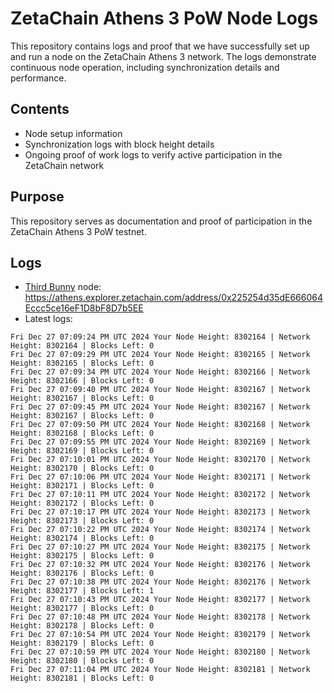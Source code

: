 # ZetaChain Athens 3 PoW Node Logs
This repository contains logs and proof that we have successfully set up and run a node on the ZetaChain Athens 3 network. The logs demonstrate continuous node operation, including synchronization details and performance.

## Contents
- Node setup information
- Synchronization logs with block height details
- Ongoing proof of work logs to verify active participation in the ZetaChain network

## Purpose
This repository serves as documentation and proof of participation in the ZetaChain Athens 3 PoW testnet.

## Logs

- [Third Bunny](https://thirdbunny.xyz/) node: https://athens.explorer.zetachain.com/address/0x225254d35dE666064Eccc5ce16eF1D8bF8D7b5EE
- Latest logs:
```
Fri Dec 27 07:09:24 PM UTC 2024 Your Node Height: 8302164 | Network Height: 8302164 | Blocks Left: 0
Fri Dec 27 07:09:29 PM UTC 2024 Your Node Height: 8302165 | Network Height: 8302165 | Blocks Left: 0
Fri Dec 27 07:09:34 PM UTC 2024 Your Node Height: 8302166 | Network Height: 8302166 | Blocks Left: 0
Fri Dec 27 07:09:40 PM UTC 2024 Your Node Height: 8302167 | Network Height: 8302167 | Blocks Left: 0
Fri Dec 27 07:09:45 PM UTC 2024 Your Node Height: 8302167 | Network Height: 8302167 | Blocks Left: 0
Fri Dec 27 07:09:50 PM UTC 2024 Your Node Height: 8302168 | Network Height: 8302168 | Blocks Left: 0
Fri Dec 27 07:09:55 PM UTC 2024 Your Node Height: 8302169 | Network Height: 8302169 | Blocks Left: 0
Fri Dec 27 07:10:01 PM UTC 2024 Your Node Height: 8302170 | Network Height: 8302170 | Blocks Left: 0
Fri Dec 27 07:10:06 PM UTC 2024 Your Node Height: 8302171 | Network Height: 8302171 | Blocks Left: 0
Fri Dec 27 07:10:11 PM UTC 2024 Your Node Height: 8302172 | Network Height: 8302172 | Blocks Left: 0
Fri Dec 27 07:10:17 PM UTC 2024 Your Node Height: 8302173 | Network Height: 8302173 | Blocks Left: 0
Fri Dec 27 07:10:22 PM UTC 2024 Your Node Height: 8302174 | Network Height: 8302174 | Blocks Left: 0
Fri Dec 27 07:10:27 PM UTC 2024 Your Node Height: 8302175 | Network Height: 8302175 | Blocks Left: 0
Fri Dec 27 07:10:32 PM UTC 2024 Your Node Height: 8302176 | Network Height: 8302176 | Blocks Left: 0
Fri Dec 27 07:10:38 PM UTC 2024 Your Node Height: 8302176 | Network Height: 8302177 | Blocks Left: 1
Fri Dec 27 07:10:43 PM UTC 2024 Your Node Height: 8302177 | Network Height: 8302177 | Blocks Left: 0
Fri Dec 27 07:10:48 PM UTC 2024 Your Node Height: 8302178 | Network Height: 8302178 | Blocks Left: 0
Fri Dec 27 07:10:54 PM UTC 2024 Your Node Height: 8302179 | Network Height: 8302179 | Blocks Left: 0
Fri Dec 27 07:10:59 PM UTC 2024 Your Node Height: 8302180 | Network Height: 8302180 | Blocks Left: 0
Fri Dec 27 07:11:04 PM UTC 2024 Your Node Height: 8302181 | Network Height: 8302181 | Blocks Left: 0
```
